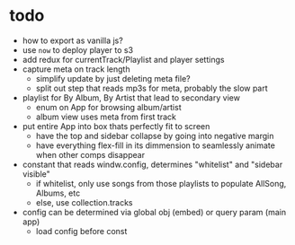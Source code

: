 # todo

- how to export as vanilla js?
- use `now` to deploy player to s3
- add redux for currentTrack/Playlist and player settings
- capture meta on track length
  - simplify update by just deleting meta file?
  - split out step that reads mp3s for meta, probably the slow part
- playlist for By Album, By Artist that lead to secondary view
  - enum on App for browsing album/artist
  - album view uses meta from first track
- put entire App into box thats perfectly fit to screen
  - have the top and sidebar collapse by going into negative margin
  - have everything flex-fill in its dimmension to seamlessly animate when other comps disappear
- constant that reads windw.config, determines "whitelist" and "sidebar visible"
  - if whitelist, only use songs from those playlists to populate AllSong, Albums, etc
  - else, use collection.tracks
- config can be determined via global obj (embed) or query param (main app)
  - load config before const
